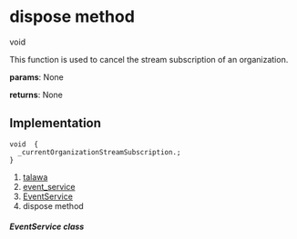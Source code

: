 
<div>

# dispose method

</div>


void 



This function is used to cancel the stream subscription of an
organization.

**params**: None

**returns**: None



## Implementation

``` language-dart
void  {
  _currentOrganizationStreamSubscription.;
}
```







1.  [talawa](../../index.md)
2.  [event_service](../../services_event_service/)
3.  [EventService](../../services_event_service/EventService-class.md)
4.  dispose method

##### EventService class







